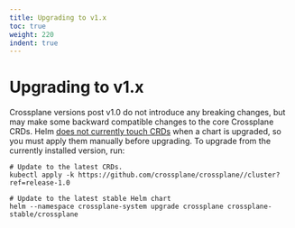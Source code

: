 ```yaml
---
title: Upgrading to v1.x
toc: true
weight: 220
indent: true
---
```


# Upgrading to v1.x

Crossplane versions post v1.0 do not introduce any breaking changes, but may
make some backward compatible changes to the core Crossplane CRDs. Helm [does
not currently touch CRDs](https://github.com/helm/helm/issues/6581) when a chart
is upgraded, so you must apply them manually before upgrading. To upgrade from
the currently installed version, run:

```console
# Update to the latest CRDs.
kubectl apply -k https://github.com/crossplane/crossplane//cluster?ref=release-1.0

# Update to the latest stable Helm chart
helm --namespace crossplane-system upgrade crossplane crossplane-stable/crossplane
```
